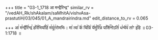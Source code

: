 +++
title = "03-1_1718 आ मन्द्रैरिन्द्र"
similar_rv = "/vedAH_Rk/shAkalam/saMhitA/vishvAsa-prastutiH/03/045/01_A_mandrairindra.md"
edit_distance_to_rv = 0.065

+++
आ꣢ म꣣न्द्रै꣡रि꣢न्द्र꣣ ह꣡रि꣢भिर्या꣣हि꣢ म꣣यू꣡र꣢रोमभिः। मा꣢ त्वा꣣ के꣢ चि꣣न्नि꣡ ये꣢मु꣣रि꣢꣫न्न पा꣣शि꣢꣫नोऽति꣣ ध꣡न्वे꣢व꣣ ता꣡ꣳ इ꣢हि ॥ 03-1:1718 ॥

<div class="js_include " url="/vedAH_Rk/shAkalam/saMhitA/vishvAsa-prastutiH/03/045/01_A_mandrairindra.md"  newLevelForH1="2" title="विश्वास-शाकल-प्रस्तुतिः"  > </div>